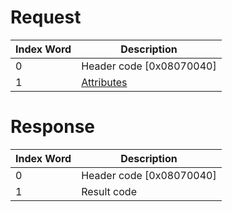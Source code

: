 # Request

| Index Word | Description                                             |
|------------|---------------------------------------------------------|
| 0          | Header code \[0x08070040\]                              |
| 1          | [Attributes](Filesystem_services#Attributes "wikilink") |

# Response

| Index Word | Description                |
|------------|----------------------------|
| 0          | Header code \[0x08070040\] |
| 1          | Result code                |